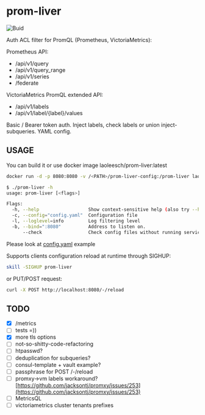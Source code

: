 # prom-liver

![Buid](https://github.com/laoleesch/prom-liver/actions/workflows/go.yml/badge.svg)

Auth ACL filter for PromQL (Prometheus, VictoriaMetrics):

Prometheus API:

- /api/v1/query
- /api/v1/query_range
- /api/v1/series
- /federate

VictoriaMetrics PromQL extended API:

- /api/v1/labels
- /api/v1/label/{label}/values

Basic / Bearer token auth. Inject labels, check labels or union inject-subqueries. YAML config.

## USAGE

You can build it or use docker image laoleesch/prom-liver:latest

```bash
docker run -d -p 8080:8080 -v /<PATH>/prom-liver-config:/prom-liver laoleesch/prom-liver:latest
```

```bash
$ ./prom-liver -h
usage: prom-liver [<flags>]

Flags:
  -h, --help                  Show context-sensitive help (also try --help-long and --help-man).
  -c, --config="config.yaml"  Configuration file
  -l, --loglevel=info         Log filtering level
  -b, --bind=":8080"          Address to listen on.
      --check                 Check config files without running service
```

Please look at [config.yaml](https://github.com/laoleesch/prom-liver/blob/master/configs/config.yaml) example

Supports clients configuration reload at runtime through SIGHUP:

```bash
skill -SIGHUP prom-liver
```

or PUT/POST request:

```bash
curl -X POST http://localhost:8080/-/reload
```

## TODO

- [x] /metrics
- [ ] tests =))
- [x] more tls options
- [ ] not-so-shitty-code-refactoring
- [ ] htpasswd?
- [ ] deduplication for subqueries?
- [ ] consul-template + vault example?
- [ ] passphrase for POST /-/reload
- [ ] promxy->vm labels workaround? [https://github.com/jacksontj/promxy/issues/253](https://github.com/jacksontj/promxy/issues/253)
- [ ] MetricsQL
- [ ] victoriametrics cluster tenants prefixes